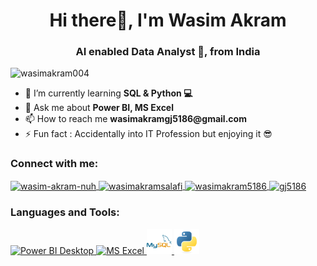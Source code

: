 <!DOCTYPE html>
<html lang="en">
<head>
    <meta charset="UTF-8">
    <meta name="viewport" content="width=device-width, initial-scale=1.0">
</head>
<body>
    <div align="center">
        <h1>Hi there👋, I'm Wasim Akram</h1>
        <h3>AI enabled Data Analyst 💼, from India</h3>
    </div>
    <p align="left"> 
        <img src="https://komarev.com/ghpvc/?username=wasimakram004&label=Profile%20views&color=0e75b6&style=flat" alt="wasimakram004" />
    </p>
    <ul>
        <li>🌱 I’m currently learning <strong>SQL & Python 💻</strong></li>
        <li>💬 Ask me about <strong>Power BI, MS Excel</strong></li>
        <li>📫 How to reach me <strong>wasimakramgj5186@gmail.com</strong></li>
        <li>⚡ Fun fact : Accidentally into IT Profession but enjoying it 😎</li>
    </ul>
    <h3>Connect with me:</h3>
    <p>
        <a href="https://linkedin.com/in/wasim-akram-nuh" target="_blank">
            <img align="center" src="https://raw.githubusercontent.com/rahuldkjain/github-profile-readme-generator/master/src/images/icons/Social/linked-in-alt.svg" alt="wasim-akram-nuh" height="30" width="40" />
        </a>
        <a href="https://kaggle.com/wasimakramsalafi" target="_blank">
            <img align="center" src="https://raw.githubusercontent.com/rahuldkjain/github-profile-readme-generator/master/src/images/icons/Social/kaggle.svg" alt="wasimakramsalafi" height="30" width="40" />
        </a>
        <a href="https://www.hackerrank.com/wasimakram5186" target="_blank">
            <img align="center" src="https://raw.githubusercontent.com/rahuldkjain/github-profile-readme-generator/master/src/images/icons/Social/hackerrank.svg" alt="wasimakram5186" height="30" width="40" />
        </a>
        <a href="https://leetcode.com/u/gj5186/" target="_blank">
            <img align="center" src="https://raw.githubusercontent.com/rahuldkjain/github-profile-readme-generator/master/src/images/icons/Social/leet-code.svg" alt="gj5186" height="30" width="40" />
        </a>
    </p>
    <h3>Languages and Tools:</h3>
    <p>
        <a href="https://powerbi.microsoft.com/" target="_blank" rel="noreferrer">
            <img src="https://upload.wikimedia.org/wikipedia/commons/c/cf/New_Power_BI_Logo.svg" alt="Power BI Desktop" width="40" height="40"/>
        </a>
        <a href="https://www.microsoft.com/en-us/microsoft-365/excel" target="_blank" rel="noreferrer">
            <img src="https://img.icons8.com/color/452/microsoft-excel-2019--v1.png" alt="MS Excel" width="40" height="40"/>
        </a>
        <a href="https://www.mysql.com/" target="_blank" rel="noreferrer">
            <img src="https://raw.githubusercontent.com/devicons/devicon/master/icons/mysql/mysql-original-wordmark.svg" alt="MySQL" width="40" height="40"/>
        </a>
        <a href="https://www.python.org" target="_blank" rel="noreferrer">
            <img src="https://raw.githubusercontent.com/devicons/devicon/master/icons/python/python-original.svg" alt="Python" width="40" height="40"/>
        </a>
    </p>
</body>
</html>
